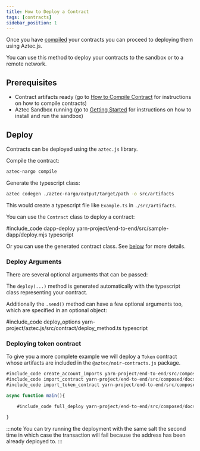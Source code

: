 ```yaml
---
title: How to Deploy a Contract
tags: [contracts]
sidebar_position: 1
---
```


Once you have [compiled](../smart_contracts/how_to_compile_contract.md) your contracts you can proceed to deploying them using Aztec.js.

You can use this method to deploy your contracts to the sandbox or to a remote network.

## Prerequisites

- Contract artifacts ready (go to [How to Compile Contract](../smart_contracts/how_to_compile_contract.md) for instructions on how to compile contracts)
- Aztec Sandbox running (go to [Getting Started](../../getting_started.md) for instructions on how to install and run the sandbox)

## Deploy

Contracts can be deployed using the `aztec.js` library.

Compile the contract:

```bash
aztec-nargo compile
```

Generate the typescript class:

```bash
aztec codegen ./aztec-nargo/output/target/path -o src/artifacts
```

This would create a typescript file like `Example.ts` in `./src/artifacts`.

You can use the `Contract` class to deploy a contract:

#include_code dapp-deploy yarn-project/end-to-end/src/sample-dapp/deploy.mjs typescript

Or you can use the generated contract class. See [below](#deploying-token-contract) for more details.

### Deploy Arguments

There are several optional arguments that can be passed:

The `deploy(...)` method is generated automatically with the typescript class representing your contract.

Additionally the `.send()` method can have a few optional arguments too, which are specified in an optional object:

#include_code deploy_options yarn-project/aztec.js/src/contract/deploy_method.ts typescript

### Deploying token contract

To give you a more complete example we will deploy a `Token` contract whose artifacts are included in the `@aztec/noir-contracts.js` package.

```ts
#include_code create_account_imports yarn-project/end-to-end/src/composed/docs_examples.test.ts raw
#include_code import_contract yarn-project/end-to-end/src/composed/docs_examples.test.ts raw
#include_code import_token_contract yarn-project/end-to-end/src/composed/docs_examples.test.ts raw

async function main(){

    #include_code full_deploy yarn-project/end-to-end/src/composed/docs_examples.test.ts raw

}
```

:::note
You can try running the deployment with the same salt the second time in which case the transaction will fail because the address has been already deployed to.
:::
